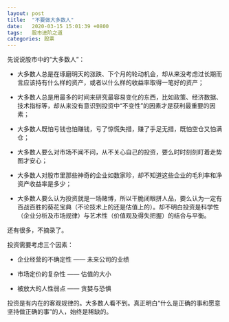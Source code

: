 ```yaml
---
layout: post
title:  "不要做大多数人"
date:   2020-03-15 15:01:39 +0800
tags:   股市进阶之道
categories: 股票
---
```

先说说股市中的“大多数人”：

+ 大多数人总是在琢磨明天的涨跌、下个月的轮动机会，却从来没考虑过长期而言应该持有什么样的资产，或者以什么样的收益率取得一笔好的资产；

+ 大多数人总是用最多的时间来研究最容易变化的东西，比如政策、经济数据、技术指标等，却从来没有意识到投资中“不变性”的因素才是获利最重要的因素；

+ 大多数人既怕亏钱也怕赚钱，亏了惊慌失措，赚了手足无措，既怕空仓又怕满仓；

+ 大多数人要么对市场不闻不问，从不关心自己的投资，要么时时刻刻盯着走势图才安心；

+ 大多数人对股市里那些神奇的企业如数家珍，却不知道这些企业的毛利率和净资产收益率是多少；

+ 大多数人要么认为投资就是一场赌博，所以干脆闭眼拼人品，要么认为一定有百战百胜的葵花宝典（不论技术上的还是估值上的）。却不明白投资是科学性（企业分析及市场规律）与艺术性（价值观及得失把握）的结合与平衡。

还有很多，不摘录了。

投资需要考虑三个因素：

+ 企业经营的不确定性 —— 未来公司的业绩

+ 市场定价的复杂性 —— 估值的大小

+ 被放大的人性弱点 —— 贪婪与恐惧

投资是有内在的客观规律的。大多数人看不到。真正明白“什么是正确的事和愿意坚持做正确的事”的人，始终是稀缺的。






